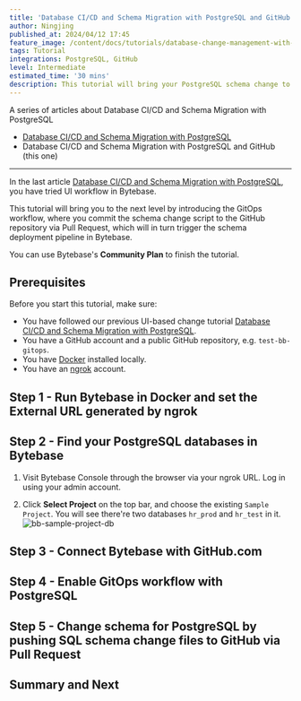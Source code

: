 ```yaml
---
title: 'Database CI/CD and Schema Migration with PostgreSQL and GitHub'
author: Ningjing
published_at: 2024/04/12 17:45
feature_image: /content/docs/tutorials/database-change-management-with-postgresql-and-github/feature-image.webp
tags: Tutorial
integrations: PostgreSQL, GitHub
level: Intermediate
estimated_time: '30 mins'
description: This tutorial will bring your PostgreSQL schema change to the next level by introducing the GitOps connector, where you commit schema change script to the GitHub repository via pull request, which will in turn trigger the schema deployment pipeline in Bytebase.
---
```


A series of articles about Database CI/CD and Schema Migration with PostgreSQL

- [Database CI/CD and Schema Migration with PostgreSQL](/docs/tutorials/database-change-management-with-postgresql)
- Database CI/CD and Schema Migration with PostgreSQL and GitHub (this one)

---

In the last article [Database CI/CD and Schema Migration with PostgreSQL](/docs/tutorials/database-change-management-with-postgresql), you have tried UI workflow in Bytebase.

This tutorial will bring you to the next level by introducing the GitOps workflow, where you commit the schema change script to the GitHub repository via Pull Request, which will in turn trigger the schema deployment pipeline in Bytebase.

You can use Bytebase's **Community Plan** to finish the tutorial.

## Prerequisites

Before you start this tutorial, make sure:

- You have followed our previous UI-based change tutorial [Database CI/CD and Schema Migration with PostgreSQL](/docs/tutorials/database-change-management-with-postgresql).
- You have a GitHub account and a public GitHub repository, e.g. `test-bb-gitops`.
- You have [Docker](https://www.docker.com/) installed locally.
- You have an [ngrok](http://ngrok.com) account.

## Step 1 - Run Bytebase in Docker and set the External URL generated by ngrok

<IncludeBlock url="/docs/get-started/install/vcs-with-ngrok"></IncludeBlock>

## Step 2 - Find your PostgreSQL databases in Bytebase

1. Visit Bytebase Console through the browser via your ngrok URL. Log in using your admin account.

1. Click **Select Project** on the top bar, and choose the existing `Sample Project`. You will see there're two databases `hr_prod` and `hr_test` in it.
   ![bb-sample-project-db](/content/docs/tutorials/database-change-management-with-postgresql-and-github/bb-sample-project-db.webp)

## Step 3 - Connect Bytebase with GitHub.com

<IncludeBlock url="/docs/tutorials/share/vcs-with-github"></IncludeBlock>

## Step 4 - Enable GitOps workflow with PostgreSQL

<IncludeBlock url="/docs/tutorials/share/vcs-in-project-github"></IncludeBlock>

## Step 5 - Change schema for PostgreSQL by pushing SQL schema change files to GitHub via Pull Request

<IncludeBlock url="/docs/tutorials/share/vcs-change-github" db="postgres"></IncludeBlock>

## Summary and Next

<IncludeBlock url="/docs/tutorials/share/vcs-summary-github"></IncludeBlock>